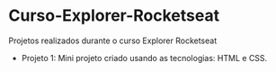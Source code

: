 # Curso-Explorer-Rocketseat
 Projetos realizados durante o curso Explorer Rocketseat

 <ul>
  <li> Projeto 1: Mini projeto criado usando as tecnologias: HTML e CSS. </li>

</ul>
